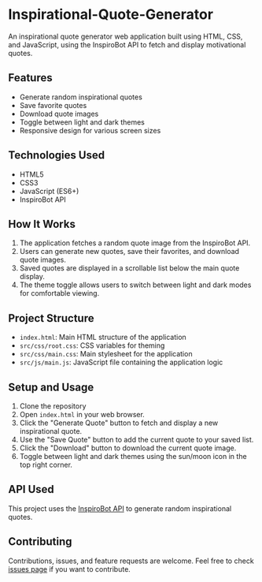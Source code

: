 # Inspirational-Quote-Generator
 An inspirational quote generator web application built using HTML, CSS, and JavaScript, using the InspiroBot API to fetch and display motivational quotes.

## Features

- Generate random inspirational quotes
- Save favorite quotes
- Download quote images
- Toggle between light and dark themes
- Responsive design for various screen sizes

## Technologies Used

- HTML5
- CSS3
- JavaScript (ES6+)
- InspiroBot API

## How It Works

1. The application fetches a random quote image from the InspiroBot API.
2. Users can generate new quotes, save their favorites, and download quote images.
3. Saved quotes are displayed in a scrollable list below the main quote display.
4. The theme toggle allows users to switch between light and dark modes for comfortable viewing.

## Project Structure

- `index.html`: Main HTML structure of the application
- `src/css/root.css`: CSS variables for theming
- `src/css/main.css`: Main stylesheet for the application
- `src/js/main.js`: JavaScript file containing the application logic

## Setup and Usage

1. Clone the repository
2. Open `index.html` in your web browser.
3. Click the "Generate Quote" button to fetch and display a new inspirational quote.
4. Use the "Save Quote" button to add the current quote to your saved list.
5. Click the "Download" button to download the current quote image.
6. Toggle between light and dark themes using the sun/moon icon in the top right corner.

## API Used

This project uses the [InspiroBot API](https://inspirobot.me/) to generate random inspirational quotes.

## Contributing

Contributions, issues, and feature requests are welcome. Feel free to check [issues page](https://github.com/CyberSphinxxx/RandomQuoteGenerator/issues) if you want to contribute.
